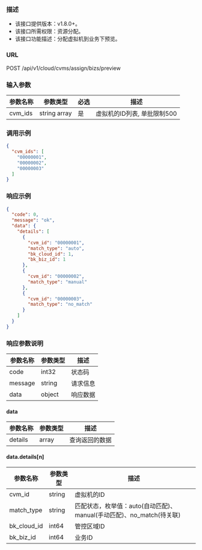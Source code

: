 ### 描述

- 该接口提供版本：v1.8.0+。
- 该接口所需权限：资源分配。
- 该接口功能描述：分配虚拟机到业务下预览。

### URL

POST /api/v1/cloud/cvms/assign/bizs/preview

### 输入参数

| 参数名称      | 参数类型         | 必选  | 描述                |
|-----------|--------------|-----|-------------------|
| cvm_ids   | string array | 是   | 虚拟机的ID列表, 单批限制500 |

### 调用示例

```json
{
  "cvm_ids": [
    "00000001",
    "00000002",
    "00000003"
  ]
}
```

### 响应示例

```json
{
  "code": 0,
  "message": "ok",
  "data": {
    "details": [
      {
        "cvm_id": "00000001",
        "match_type": "auto",
        "bk_cloud_id": 1,
        "bk_biz_id": 1
      },
      {
        "cvm_id": "00000002",
        "match_type": "manual"
      },
      {
        "cvm_id": "00000003",
        "match_type": "no_match"
      }
    ]
  }
}
```

### 响应参数说明

| 参数名称    | 参数类型   | 描述   |
|---------|--------|------|
| code    | int32  | 状态码  |
| message | string | 请求信息 |
| data    | object | 响应数据 |

#### data

| 参数名称    | 参数类型   | 描述             |
|---------|--------|----------------|
| details | array  | 查询返回的数据        |

#### data.details[n]

| 参数名称        | 参数类型   | 描述                                             |
|-------------|--------|------------------------------------------------|
| cvm_id      | string | 虚拟机的ID                                         |
| match_type  | string | 匹配状态，枚举值：auto(自动匹配)、manual(手动匹配)、no_match(待关联) |
| bk_cloud_id | int64  | 管控区域ID                                         |
| bk_biz_id   | int64  | 业务ID                                           |
